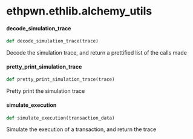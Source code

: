 <a id="ethpwn.ethlib.alchemy_utils"></a>

# ethpwn.ethlib.alchemy\_utils

<a id="ethpwn.ethlib.alchemy_utils.decode_simulation_trace"></a>

#### decode\_simulation\_trace

```python
def decode_simulation_trace(trace)
```

Decode the simulation trace, and return a prettified list of the calls made

<a id="ethpwn.ethlib.alchemy_utils.pretty_print_simulation_trace"></a>

#### pretty\_print\_simulation\_trace

```python
def pretty_print_simulation_trace(trace)
```

Pretty print the simulation trace

<a id="ethpwn.ethlib.alchemy_utils.simulate_execution"></a>

#### simulate\_execution

```python
def simulate_execution(transaction_data)
```

Simulate the execution of a transaction, and return the trace

